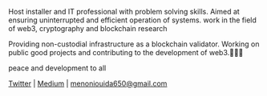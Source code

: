 Host installer and IT professional with problem solving skills. Aimed at ensuring uninterrupted and efficient operation of systems.
work in the field of web3, cryptography and blockchain research

Providing non-custodial infrastructure as a blockchain validator. Working on public good projects and contributing to the development of web3.🤝🤝🤝

peace and development to all

[Twitter](https://x.com/Beasnayd) | [Medium](https://medium.com/@Beasnayd) | menoniouida650@gmail.com

